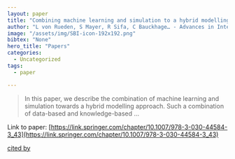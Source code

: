 ```yaml
---
layout: paper
title: "Combining machine learning and simulation to a hybrid modelling approach: Current and future directions"
author: "L von Rueden, S Mayer, R Sifa, C Bauckhage… - Advances in Intelligent …, 2020 - Springer"
image: "/assets/img/SBI-icon-192x192.png"
bibtex: "None"
hero_title: "Papers"
categories:
  - Uncategorized
tags:
  - paper

---
```

>In this paper, we describe the combination of machine learning and simulation towards a hybrid modelling approach. Such a combination of data-based and knowledge-based …

Link to paper: [https://link.springer.com/chapter/10.1007/978-3-030-44584-3_43](https://link.springer.com/chapter/10.1007/978-3-030-44584-3_43)

[cited by](https://scholar.google.com/scholar?cites=13564574582521444031&as_sdt=2005&sciodt=0,5&hl=en&num=20)
